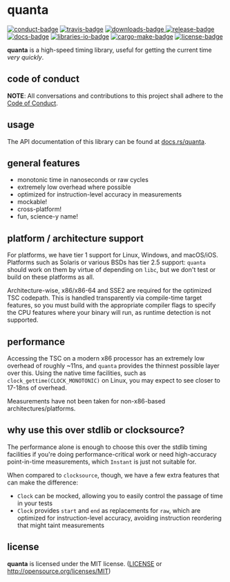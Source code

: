 # quanta

[![conduct-badge][]][conduct] [![travis-badge][]][travis] [![downloads-badge][] ![release-badge][]][crate] [![docs-badge][]][docs] [![libraries-io-badge][]][libraries-io] [![cargo-make-badge][]][cargo-make] [![license-badge][]](#license)

[conduct-badge]: https://img.shields.io/badge/%E2%9D%A4-code%20of%20conduct-blue.svg
[travis-badge]: https://img.shields.io/travis/metrics-rs/quanta/master.svg
[downloads-badge]: https://img.shields.io/crates/d/quanta.svg
[release-badge]: https://img.shields.io/crates/v/quanta.svg
[license-badge]: https://img.shields.io/crates/l/quanta.svg
[docs-badge]: https://docs.rs/quanta/badge.svg
[cargo-make-badge]: https://img.shields.io/badge/built%20with-cargo--make-yellow.svg
[cargo-make]: https://sagiegurari.github.io/cargo-make/
[libraries-io-badge]: https://img.shields.io/librariesio/github/metrics-rs/quanta.svg
[libraries-io]: https://libraries.io/cargo/quanta
[conduct]: https://github.com/metrics-rs/quanta/blob/master/CODE_OF_CONDUCT.md
[travis]: https://travis-ci.org/metrics-rs/quanta
[crate]: https://crates.io/crates/quanta
[docs]: https://docs.rs/quanta

__quanta__ is a high-speed timing library, useful for getting the current time _very quickly_.

## code of conduct

**NOTE**: All conversations and contributions to this project shall adhere to the [Code of Conduct][conduct].

## usage

The API documentation of this library can be found at [docs.rs/quanta](https://docs.rs/quanta/).

## general features
- monotonic time in nanoseconds or raw cycles
- extremely low overhead where possible
- optimized for instruction-level accuracy in measurements
- mockable!
- cross-platform!
- fun, science-y name!

## platform / architecture support

For platforms, we have tier 1 support for Linux, Windows, and macOS/iOS.  Platforms such as Solaris or various BSDs has tier 2.5 support: `quanta` should work on them by virtue of depending on `libc`, but we don't test or build on these platforms as all.

Architecture-wise, x86/x86-64 and SSE2 are required for the optimized TSC codepath.  This is handled transparently via compile-time target features, so you must build with the appropriate compiler flags to specify the CPU features where your binary will run, as runtime detection is not supported.

## performance

Accessing the TSC on a modern x86 processor has an extremely low overhead of roughly ~11ns, and `quanta` provides the thinnest possible layer over this.  Using the native time facilities, such as `clock_gettime(CLOCK_MONOTONIC)` on Linux, you may expect to see closer to 17-18ns of overhead.

Measurements have not been taken for non-x86-based architectures/platforms.

## why use this over stdlib or clocksource?

The performance alone is enough to choose this over the stdlib timing facilities if you're doing performance-critical work or need high-accuracy point-in-time measurements, which `Instant` is just not suitable for.

When compared to `clocksource`, though, we have a few extra features that can make the difference:

- `Clock` can be mocked, allowing you to easily control the passage of time in your tests
- `Clock` provides `start` and `end` as replacements for `raw`, which are optimized for instruction-level accuracy, avoiding instruction reordering that might taint measurements

## license

__quanta__ is licensed under the MIT license. ([LICENSE](LICENSE) or http://opensource.org/licenses/MIT)
